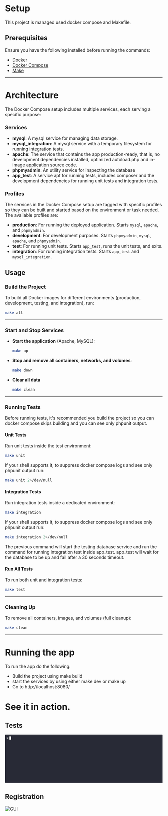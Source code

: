 # Setup

This project is managed used docker compose and Makefile.

## Prerequisites
Ensure you have the following installed before running the commands:
- [Docker](https://www.docker.com/)
- [Docker Compose](https://docs.docker.com/compose/)
- [Make](https://www.gnu.org/software/make/)

---

# Architecture

The Docker Compose setup includes multiple services, each serving a specific purpose:

### Services
- **mysql**: A mysql service for managing data storage.
- **mysql_integration**: A mysql service with a temporary filesystem for running integration tests.
- **apache**: The service that contains the app production-ready, that is, no development dependencies installed, optimized autoload.php and in-image application source code.
- **phpmyadmin**: An utility service for inspecting the database
- **app_test**: A service apt for running tests, includes composer and the development dependencies for running unit tests and integration tests.

### Profiles

The services in the Docker Compose setup are tagged with specific profiles so they can be built and started based on the environment or task needed. The available profiles are:

- **production**: For running the deployed application. Starts `mysql`, `apache`, and `phpmyadmin`.
- **development**: For development purposes. Starts `phpmyadmin`, `mysql`, `apache`, and `phpmyadmin`.
- **test**: For running unit tests. Starts `app_test`, runs the unit tests, and exits.
- **integration**: For running integration tests. Starts `app_test` and `mysql_integration`.
 
## Usage

### Build the Project
To build all Docker images for different environments (production, development, testing, and integration), run:

```sh
make all
```

---

### Start and Stop Services
- **Start the application** (Apache, MySQL):  
  ```sh
  make up
  ```
- **Stop and remove all containers, networks, and volumes**:  
  ```sh
  make down
  ```
- **Clear all data**
  ```sh
  make clean
  ```
---

### Running Tests

Before running tests, it's recommended you build the project so you can docker compose skips building and you can see only phpunit output.


#### Unit Tests
Run unit tests inside the test environment:

```sh
make unit
```

If your shell supports it, to suppress docker compose logs and see only phpunit output run:

```sh
make unit 2>/dev/null
```

#### Integration Tests
Run integration tests inside a dedicated environment:

```sh
make integration

```
If your shell supports it, to suppress docker compose logs and see only phpunit output run:

```sh
make integration 2>/dev/null
```

The previous command will start the testing database service and run the command for running integration test inside app_test. app_test will wait for the database to be up and fail after a 30 seconds timeout.

#### Run All Tests
To run both unit and integration tests:

```sh
make test
```

---

### Cleaning Up
To remove all containers, images, and volumes (full cleanup):

```sh
make clean
```
---

# Running the app

To run the app do the following:

* Build the project using make build
* start the services by using either make dev or make up
* Go to http://localhost:8080/

# See it in action.

## Tests

![Demo](doc/demo.gif)

## Registration

![GUI](doc/gui.gif)
